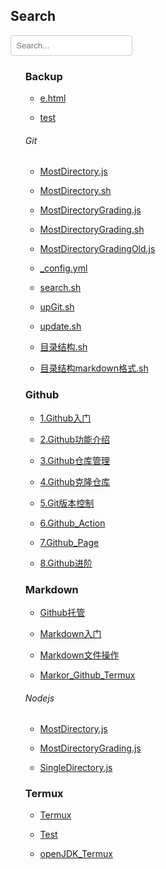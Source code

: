 ## Search
<div style="margin-bottom: 20px;">
  <input type="text" id="searchInput" placeholder="Search..." style="padding: 8px; border: 1px solid #ccc; border-radius: 4px;" oninput="searchFunction()">
</div>
<script>
function searchFunction() {
  var input, filter, ul, li, a, i, txtValue;
  input = document.getElementById('searchInput');
  filter = input.value.toUpperCase();
  ul = document.getElementById('indexList');
  li = ul.getElementsByTagName('li');
  for (i = 0; i < li.length; i++) {
    a = li[i].getElementsByTagName('a')[0];
    txtValue = a.textContent || a.innerText;
    if (txtValue.toUpperCase().indexOf(filter) > -1) {
      li[i].style.display = '';
    } else {
      li[i].style.display = 'none';
    }
  }
}
</script>


<ul id="indexList">

### Backup

- [e.html](Backup/e.html)

- [test](Backup/test.md)


###### Git

- [MostDirectory.js](Backup/Git/MostDirectory.js)

- [MostDirectory.sh](Backup/Git/MostDirectory.sh)

- [MostDirectoryGrading.js](Backup/Git/MostDirectoryGrading.js)

- [MostDirectoryGrading.sh](Backup/Git/MostDirectoryGrading.sh)

- [MostDirectoryGradingOld.js](Backup/Git/MostDirectoryGradingOld.js)

- [_config.yml](Backup/Git/_config.yml)

- [search.sh](Backup/Git/search.sh)

- [upGit.sh](Backup/Git/upGit.sh)

- [update.sh](Backup/Git/update.sh)

- [目录结构.sh](Backup/Git/目录结构.sh)

- [目录结构markdown格式.sh](Backup/Git/目录结构markdown格式.sh)
### Github

- [1.Github入门](Github/1.Github入门.md)

- [2.Github功能介绍](Github/2.Github功能介绍.md)

- [3.Github仓库管理](Github/3.Github仓库管理.md)

- [4.Github克隆仓库](Github/4.Github克隆仓库.md)

- [5.Git版本控制](Github/5.Git版本控制.md)

- [6.Github_Action](Github/6.Github_Action.md)

- [7.Github_Page](Github/7.Github_Page.md)

- [8.Github进阶](Github/8.Github进阶.md)
### Markdown

- [Github托管](Markdown/Github托管.md)

- [Markdown入门](Markdown/Markdown入门.md)

- [Markdown文件操作](Markdown/Markdown文件操作.md)

- [Markor_Github_Termux](Markdown/Markor_Github_Termux.md)


###### Nodejs

- [MostDirectory.js](Markdown/Nodejs/MostDirectory.js)

- [MostDirectoryGrading.js](Markdown/Nodejs/MostDirectoryGrading.js)

- [SingleDirectory.js](Markdown/Nodejs/SingleDirectory.js)
### Termux

- [Termux](Termux/Termux.md)

- [Test](Termux/Test.md)

- [openJDK_Termux](Termux/openJDK_Termux.md)
</ul>

